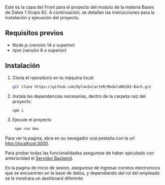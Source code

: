 Este es la capa del Front para el proyecto del modulo de la materia Bases de Datos 1 Grupo 82. A continuación, se detallan las instrucciones para la instalación y ejecución del proyecto.

## Requisitos previos

- Node.js (versión 14 o superior)
- npm (versión 6 o superior)

## Instalación

1. Clona el repositorio en tu máquina local:

    ```bash
    git clone https://github.com/DylanSolarteR/ModuloBD182-Back.git
    ```

2. Instala las dependencias necesarias, dentro de la carpeta raiz del proyecto:

    ```bash
    npm i
    ```
3. Ejecute el proyecto
   ```bash
    npm run dev
    ```

Para ver la pagina, abra en su navegador una pestaña con la url [http://localhost:3000](http://localhost:3000).

Para probar todas las funcionalidades asegurese de haber ejecutado con anterioridad el [Servidor Backend](https://github.com/DylanSolarteR/ModuloBD182-Back).

En la pagina de inicio de sesion, asegurese de ingresar correos electronicos que se encuentren en la base de datos, y dependiendo del rol del empleado se le mostrara un dashboard diferente. 
